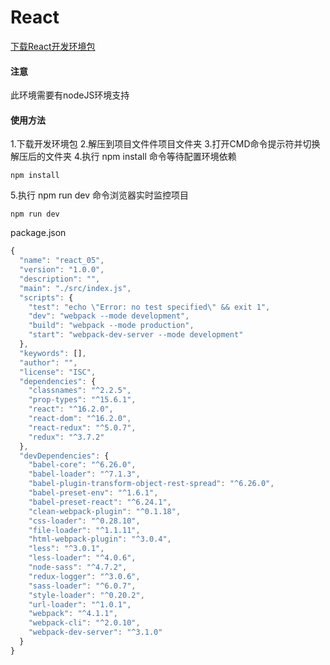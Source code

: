 # React
[下载React开发环境包](https://github.com/hbxslyg/React/blob/master/React%E7%8E%AF%E5%A2%83.zip?raw=true)

#### 注意
此环境需要有nodeJS环境支持

#### 使用方法
 1.下载开发环境包
 2.解压到项目文件件项目文件夹
 3.打开CMD命令提示符并切换解压后的文件夹
 4.执行 npm install 命令等待配置环境依赖
```CMD
npm install
```
 5.执行 npm run dev 命令浏览器实时监控项目
```CMD
npm run dev
```

package.json
```javascript
{
  "name": "react_05",
  "version": "1.0.0",
  "description": "",
  "main": "./src/index.js",
  "scripts": {
    "test": "echo \"Error: no test specified\" && exit 1",
    "dev": "webpack --mode development",
    "build": "webpack --mode production",
    "start": "webpack-dev-server --mode development"
  },
  "keywords": [],
  "author": "",
  "license": "ISC",
  "dependencies": {
    "classnames": "^2.2.5",
    "prop-types": "^15.6.1",
    "react": "^16.2.0",
    "react-dom": "^16.2.0",
    "react-redux": "^5.0.7",
    "redux": "^3.7.2"
  },
  "devDependencies": {
    "babel-core": "^6.26.0",
    "babel-loader": "^7.1.3",
    "babel-plugin-transform-object-rest-spread": "^6.26.0",
    "babel-preset-env": "^1.6.1",
    "babel-preset-react": "^6.24.1",
    "clean-webpack-plugin": "^0.1.18",
    "css-loader": "^0.28.10",
    "file-loader": "^1.1.11",
    "html-webpack-plugin": "^3.0.4",
    "less": "^3.0.1",
    "less-loader": "^4.0.6",
    "node-sass": "^4.7.2",
    "redux-logger": "^3.0.6",
    "sass-loader": "^6.0.7",
    "style-loader": "^0.20.2",
    "url-loader": "^1.0.1",
    "webpack": "^4.1.1",
    "webpack-cli": "^2.0.10",
    "webpack-dev-server": "^3.1.0"
  }
}

```

